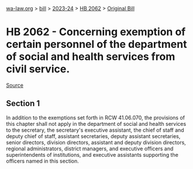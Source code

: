 [wa-law.org](/) > [bill](/bill/) > [2023-24](/bill/2023-24/) > [HB 2062](/bill/2023-24/hb/2062/) > [Original Bill](/bill/2023-24/hb/2062/1/)

# HB 2062 - Concerning exemption of certain personnel of the department of social and health services from civil service.

[Source](http://lawfilesext.leg.wa.gov/biennium/2023-24/Pdf/Bills/House%20Bills/2062.pdf)

## Section 1
In addition to the exemptions set forth in RCW 41.06.070, the provisions of this chapter shall not apply in the department of social and health services to the secretary, the secretary's executive assistant, the chief of staff and deputy chief of staff, assistant secretaries, deputy assistant secretaries, senior directors, division directors, assistant and deputy division directors, regional administrators, district managers, and executive officers and superintendents of institutions, and executive assistants supporting the officers named in this section.
